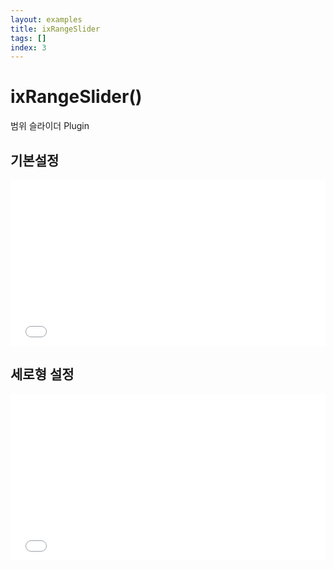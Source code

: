 ```yaml
---
layout: examples
title: ixRangeSlider
tags: []
index: 3
---
```


# ixRangeSlider()

범위 슬라이더 Plugin


## 기본설정
<iframe allowfullscreen="true" allowtransparency="true" frameborder="no" height="266" scrolling="no" src="//codepen.io/blaxk/embed/xVRRwP/?height=266&amp;theme-id=22040&amp;default-tab=result" style="width: 100%;"></iframe>


## 세로형 설정
<iframe allowfullscreen="true" allowtransparency="true" frameborder="no" height="266" scrolling="no" src="//codepen.io/blaxk/embed/VarGVE/?height=266&amp;theme-id=22040&amp;default-tab=result" style="width: 100%;"></iframe>
